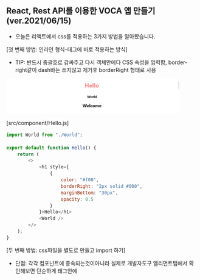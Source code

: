 ## React, Rest API를 이용한 VOCA 앱 만들기(ver.2021/06/15)

* 오늘은 리액트에서 css를 적용하는 3가지 방법을 알아봤습니다.

[첫 번째 방법: 인라인 형식-태그에 바로 적용하는 방식]
* TIP: 반드시 중괄호로 감싸주고 다시 객체안에다 CSS 속성을 입력함, border-right같이 dash바는  쓰지않고 제거후 borderRight 형태로 사용

<img src="public/images/css_20210615(1).jpg" width="90%" height="80%" alt="react_netflix"></img>

[src/component/Hello.js]
```javascript
import World from "./World";

export default function Hello() {
    return (
        <>
            <h1 style={
                {
                    color: "#f00",
                    borderRight: "2px solid #000",
                    marginBottom: "30px",
                    opacity: 0.5
                }
            }>Hello</h1>
            <World />
        </>
    );
}
```

[두 번째 방법: css파일을 별도로 만들고 import 하기]
* 단점: 각각 컴포넌트에 종속되는것이아니라 실제로 개발자도구 엘리먼트탭에서 확인해보면 단순하게 <head> 태그안에 <style>로 정의만 되있어서 중복이 될 위험이 크다.

<img src="public/images/css_20210615(2).jpg" width="90%" height="80%" alt="react_netflix"></img>

[src/component/Hello.js]
```javascript
import World from "./World";
import "./Hello.css";

export default function Hello() {
    return (
        <>
            <h1 className="Title">Hello</h1>
            <World />
        </>
    );
}
```

[src/component/Hello.css]
```css
.Title {
    color: blue;
    border-right: 2px solid #000;
    margin-bottom: 30px;
    opacity: 0.5;
}
```

[세 번째 방법(추천): css파일을 module이란 이름을주고 import 하기]
* 장점: 각 컴포넌트에 class명이 붙어 종속되어 중복이되지않고 같은 class이름을 사용하더라도 중복이 되지않음.(해당 컴포넌트에 특화된 이름이 부여됨.)

<img src="public/images/css_20210615(3).jpg" width="90%" height="80%" alt="react_netflix"></img>

[src/component/Hello.js]
```javascript
import World from "./World";
// 단순하게 css를 직접 import하는것이아니라 styles를 import 합니다.
import styles from "./Hello.module.css";

export default function Hello() {
    return (
        <>
        {/* className을 줄때도 문자열이아니라 객체로 사용 합니다. */}
            <h1 className={styles.Title}>Hello</h1>
            <World />
        </>
    );
}
```

[src/component/Hello.module.css]
* css 파일이름에 module을 꼭 추가 해줍니다.
```css
.Title {
    color: green;
    border-right: 2px solid #000;
    margin-bottom: 30px;
    opacity: 0.5;
}
```